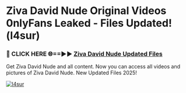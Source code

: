 # Ziva David Nude Original Videos 0nlyFans Leaked - Files Updated! (l4sur)

<h3>🔴 CLICK HERE 🌐==►► <a href="https://tinyurl.com/52m3yx9h" rel="nofollow">Ziva David Nude Updated Files</a></h3>

Get Ziva David Nude and all content. Now you can access all videos and pictures of Ziva David Nude. New Updated Files 2025!

[![l4sur](https://i.imgur.com/TnHtlc8.gif)](https://tinyurl.com/52m3yx9h)
